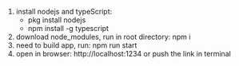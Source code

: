 
1. install nodejs and typeScript: 
    - pkg install nodejs
    - npm install -g typescript
2. download node_modules, run in root directory: npm i
3. need to build app, run: npm run start 
4. open in browser: http://localhost:1234 or push the link in terminal
